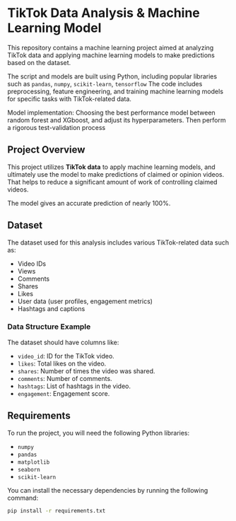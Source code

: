 # TikTok Data Analysis & Machine Learning Model

This repository contains a machine learning project aimed at analyzing TikTok data and applying machine learning models to make predictions based on the dataset.

The script and models are built using Python, including popular libraries such as `pandas`, `numpy`, `scikit-learn`, `tensorflow` The code includes preprocessing, feature engineering, and training machine learning models for specific tasks with TikTok-related data.

Model implementation: Choosing the best performance model between random forest and XGboost, and adjust its hyperparameters. Then perform a rigorous test-validation process

## Project Overview

This project utilizes **TikTok data** to apply machine learning models, and ultimately use the model to make predictions of claimed or opinion videos. That helps to reduce a significant amount of work of controlling claimed videos.

The model gives an accurate prediction of nearly 100%.

## Dataset

The dataset used for this analysis includes various TikTok-related data such as:

- Video IDs
- Views
- Comments
- Shares
- Likes
- User data (user profiles, engagement metrics)
- Hashtags and captions

### Data Structure Example

The dataset should have columns like:

- `video_id`: ID for the TikTok video.
- `likes`: Total likes on the video.
- `shares`: Number of times the video was shared.
- `comments`: Number of comments.
- `hashtags`: List of hashtags in the video.
- `engagement`: Engagement score.

## Requirements

To run the project, you will need the following Python libraries:

- `numpy`
- `pandas`
- `matplotlib`
- `seaborn`
- `scikit-learn`

You can install the necessary dependencies by running the following command:

```bash
pip install -r requirements.txt
